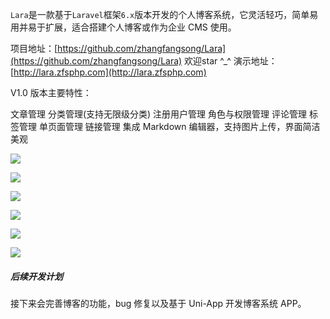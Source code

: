 `Lara`是一款基于`Laravel`框架`6.x`版本开发的个人博客系统，它灵活轻巧，简单易用并易于扩展，适合搭建个人博客或作为企业 CMS 使用。

项目地址：[https://github.com/zhangfangsong/Lara](https://github.com/zhangfangsong/Lara) 欢迎star ^_^
演示地址：[http://lara.zfsphp.com](http://lara.zfsphp.com)


V1.0 版本主要特性：

文章管理
分类管理(支持无限级分类)
注册用户管理
角色与权限管理
评论管理
标签管理
单页面管理
链接管理
集成 Markdown 编辑器，支持图片上传，界面简洁美观

![](https://www.zfsphp.com/uploads/images/editor/202008/1598348800.png)

![](https://www.zfsphp.com/uploads/images/editor/202008/1598348835.png)

![](https://www.zfsphp.com/uploads/images/editor/202008/1598348867.png)

![](https://www.zfsphp.com/uploads/images/editor/202008/1598348882.png)

![](https://www.zfsphp.com/uploads/images/editor/202008/1598348898.png)

![](https://www.zfsphp.com/uploads/images/editor/202008/1598348912.png)

##### 后续开发计划

接下来会完善博客的功能，bug 修复以及基于 Uni-App 开发博客系统 APP。